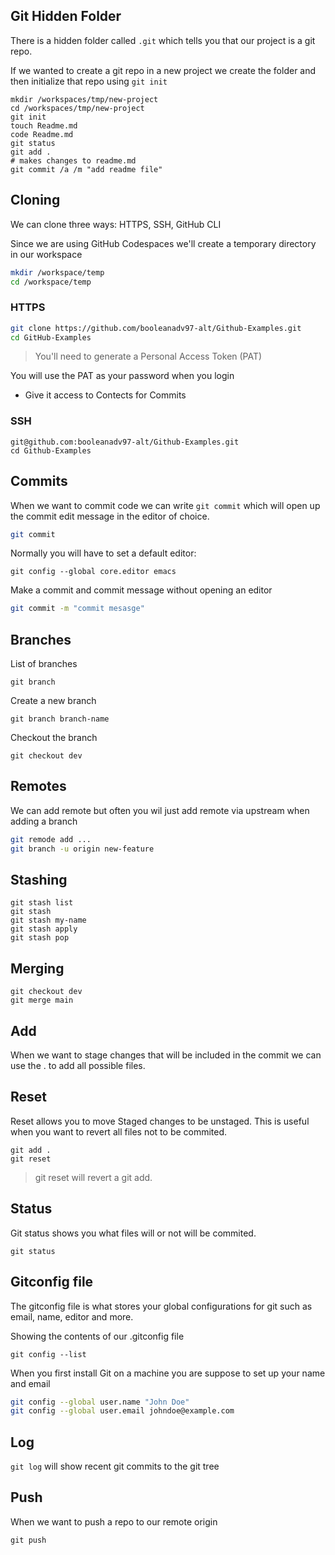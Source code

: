 ## Git Hidden Folder

There is a hidden folder called `.git` which tells you that our project is a git repo.

If we wanted to create a git repo in a new project we create the folder and then initialize that repo using `git init`

```
mkdir /workspaces/tmp/new-project
cd /workspaces/tmp/new-project
git init
touch Readme.md
code Readme.md
git status
git add .
# makes changes to readme.md
git commit /a /m "add readme file"
```

## Cloning

We can clone three ways: HTTPS, SSH, GitHub CLI

Since we are using GitHub Codespaces we'll create a temporary directory in our workspace

```sh
mkdir /workspace/temp
cd /workspace/temp
```


### HTTPS
```sh
git clone https://github.com/booleanadv97-alt/Github-Examples.git
cd GitHub-Examples
```
> You'll need to generate a Personal Access Token (PAT)

You will use the PAT as your password when you login

- Give it access to Contects for Commits

### SSH

```ssh
git@github.com:booleanadv97-alt/Github-Examples.git
cd Github-Examples
```
## Commits 

When we want to commit code we can write `git commit` which will open up the commit edit message in the editor of choice.
```sh
git commit
```
Normally you will have to set a default editor:
```
git config --global core.editor emacs
```
Make a commit and commit message without opening an editor
```sh
git commit -m "commit mesasge"
``` 
## Branches

List of branches 

```
git branch
```

Create a new branch
```
git branch branch-name
```

Checkout the branch
```
git checkout dev
```

## Remotes
We can add remote but often you wil just add remote via upstream when adding a branch

```sh
git remode add ...
git branch -u origin new-feature
```
## Stashing
```
git stash list
git stash
git stash my-name
git stash apply
git stash pop
```
## Merging
```
git checkout dev
git merge main
```
## Add

When we want to stage changes that will be included in the commit we can use the . to add all possible files.

## Reset

Reset allows you to move Staged changes to be unstaged.
This is useful when you want to revert all files not to be commited.

```
git add .
git reset
```

> git reset will revert a git add.

## Status

Git status shows you what files will or not will be commited.

```
git status
```

## Gitconfig file

The gitconfig file is what stores your global configurations for git such as email, name, editor and more.

Showing the contents of our .gitconfig file

```
git config --list
```

When you first install Git on a machine you are suppose to set up your name and email

```sh
git config --global user.name "John Doe"
git config --global user.email johndoe@example.com
```

## Log

`git log` will show recent git commits to the git tree

## Push

When we want to push a repo to our remote origin

```
git push
```
